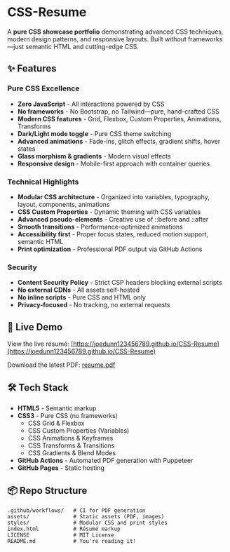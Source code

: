 # CSS-Resume

A **pure CSS showcase portfolio** demonstrating advanced CSS techniques, modern design patterns, and responsive layouts. Built without frameworks—just semantic HTML and cutting-edge CSS.

## ✨ Features

### Pure CSS Excellence
- **Zero JavaScript** - All interactions powered by CSS
- **No frameworks** - No Bootstrap, no Tailwind—pure, hand-crafted CSS
- **Modern CSS features** - Grid, Flexbox, Custom Properties, Animations, Transforms
- **Dark/Light mode toggle** - Pure CSS theme switching
- **Advanced animations** - Fade-ins, glitch effects, gradient shifts, hover states
- **Glass morphism & gradients** - Modern visual effects
- **Responsive design** - Mobile-first approach with container queries

### Technical Highlights
- **Modular CSS architecture** - Organized into variables, typography, layout, components, animations
- **CSS Custom Properties** - Dynamic theming with CSS variables
- **Advanced pseudo-elements** - Creative use of ::before and ::after
- **Smooth transitions** - Performance-optimized animations
- **Accessibility first** - Proper focus states, reduced motion support, semantic HTML
- **Print optimization** - Professional PDF output via GitHub Actions

### Security
- **Content Security Policy** - Strict CSP headers blocking external scripts
- **No external CDNs** - All assets self-hosted
- **No inline scripts** - Pure CSS and HTML only
- **Privacy-focused** - No tracking, no external requests

## 🚀 Live Demo

View the live résumé: [https://joedunn123456789.github.io/CSS-Resume](https://joedunn123456789.github.io/CSS-Resume)

Download the latest PDF: [resume.pdf](https://joedunn123456789.github.io/CSS-Resume/resume.pdf)

## 🛠️ Tech Stack

- **HTML5** - Semantic markup
- **CSS3** - Pure CSS (no frameworks)
  - CSS Grid & Flexbox
  - CSS Custom Properties (Variables)
  - CSS Animations & Keyframes
  - CSS Transforms & Transitions
  - CSS Gradients & Blend Modes
- **GitHub Actions** - Automated PDF generation with Puppeteer
- **GitHub Pages** - Static hosting

## 📦 Repo Structure

```plaintext
.github/workflows/   # CI for PDF generation
assets/              # Static assets (PDF, images)
styles/              # Modular CSS and print styles
index.html           # Résumé markup
LICENSE              # MIT License
README.md            # You're reading it!
